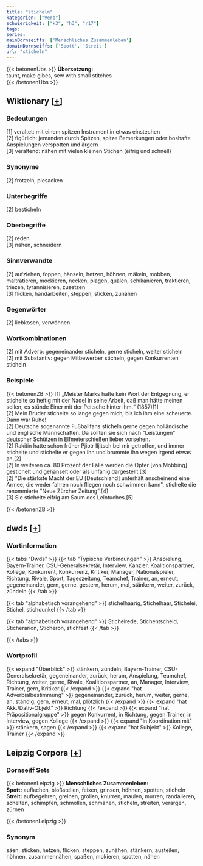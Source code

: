 ```yaml
---
title: "sticheln"
kategorien: ["Verb"]
schwierigkeit: ["k3", "h3", "r17"]
tags:
series:
mainDornseiffs: ['Menschliches Zusammenleben']
domainDornseiffs: ['Spott', 'Streit']
url: "sticheln"
---
```


{{< betonenÜbs >}}
**Übersetzung:**  
taunt, make gibes, sew with small stitches  
{{< /betonenÜbs >}}

## Wiktionary [[+](https://de.wiktionary.org/wiki/sticheln)]

### Bedeutungen
[1] veraltet: mit einem spitzen Instrument in etwas einstechen  
[2] figürlich: jemanden durch Spitzen, spitze Bemerkungen oder boshafte Anspielungen verspotten und ärgern  
[3] veraltend: nähen mit vielen kleinen Stichen (eifrig und schnell)  

### Synonyme
[2] frotzeln, piesacken  

### Unterbegriffe
[2] besticheln  

### Oberbegriffe
[2] reden  
[3] nähen, schneidern  

### Sinnverwandte
[2] aufziehen, foppen, hänseln, hetzen, höhnen, mäkeln, mobben, malträtieren, mockieren, necken, plagen, quälen, schikanieren, traktieren, triezen, tyrannisieren, zusetzen  
[3] flicken, handarbeiten, steppen, sticken, zunähen  

### Gegenwörter
[2] liebkosen, verwöhnen  

### Wortkombinationen
[2] mit Adverb: gegeneinander sticheln, gerne sticheln, weiter sticheln  
[2] mit Substantiv: gegen Mitbewerber sticheln, gegen Konkurrenten sticheln  

### Beispiele
{{< betonenZB >}}
[1] „Meister Marks hatte kein Wort der Entgegnung, er stichelte so heftig mit der Nadel in seine Arbeit, daß man hätte meinen sollen, es stünde Einer mit der Peitsche hinter ihm.“ (1857)[1]  
[2] Mein Bruder stichelte so lange gegen mich, bis ich ihm eine scheuerte. Dann war Ruhe!  
[2] Deutsche sogenannte Fußballfans sticheln gerne gegen holländische und englische Mannschaften. Da sollten sie sich nach "Leistungen" deutscher Schützen in Elfmeterschießen lieber vorsehen.  
[2] Rakitin hatte schon früher Pjiotr Iljitsch bei mir getroffen, und immer stichelte und stichelte er gegen ihn und brummte ihn wegen irgend etwas an.[2]  
[2] In weiteren ca. 80 Prozent der Fälle werden die Opfer [von Mobbing] gestichelt und gehänselt oder als unfähig dargestellt.[3]  
[2] "Die stärkste Macht der EU [Deutschland] unterhält anscheinend eine Armee, die weder fahren noch fliegen noch schwimmen kann", stichelte die renommierte "Neue Zürcher Zeitung".[4]  
[3] Sie stichelte eifrig am Saum des Leintuches.[5]  

{{< /betonenZB >}}


## dwds [[+](https://www.dwds.de/wb/sticheln)]

### Wortinformation
{{< tabs "Dwds" >}}
{{< tab "Typische Verbindungen" >}}
Anspielung, Bayern-Trainer, CSU-Generalsekretär, Interview, Kanzler, Koalitionspartner, Kollege, Konkurrent, Konkurrenz, Kritiker, Manager, Nationalspieler, Richtung, Rivale, Sport, Tageszeitung, Teamchef, Trainer, an, erneut, gegeneinander, gern, gerne, gestern, herum, mal, stänkern, weiter, zurück, zündeln
{{< /tab >}}

{{< tab "alphabetisch vorangehend" >}}
stichelhaarig, Stichelhaar, Stichelei, Stichel, stichdunkel
{{< /tab >}}

{{< tab "alphabetisch vorangehend" >}}
Stichelrede, Stichentscheid, Sticherarion, Sticheron, stichfest
{{< /tab >}}

{{< /tabs >}}

### Wortprofil
{{< expand "Überblick" >}} stänkern, zündeln, Bayern-Trainer, CSU-Generalsekretär, gegeneinander, zurück, herum, Anspielung, Teamchef, Richtung, weiter, gerne, Rivale, Koalitionspartner, an, Manager, Interview, Trainer, gern, Kritiker {{< /expand >}}
{{< expand "hat Adverbialbestimmung" >}} gegeneinander, zurück, herum, weiter, gerne, an, ständig, gern, erneut, mal, plötzlich {{< /expand >}}
{{< expand "hat Akk./Dativ-Objekt" >}} Richtung {{< /expand >}}
{{< expand "hat Präpositionalgruppe" >}} gegen Konkurrent, in Richtung, gegen Trainer, in Interview, gegen Kollege {{< /expand >}}
{{< expand "in Koordination mit" >}} stänkern, sagen {{< /expand >}}
{{< expand "hat Subjekt" >}} Kollege, Trainer {{< /expand >}}

## Leipzig Corpora [[+](https://corpora.uni-leipzig.de/en/res?word=sticheln&corpusId=deu_newscrawl-public_2018)]

### Dornseiff Sets
{{< betonenLeipzig >}}
**Menschliches Zusammenleben:**  
**Spott:** auflachen, bloßstellen, feixen, grinsen, höhnen, spotten, sticheln  
**Streit:** aufbegehren, greinen, grollen, knurren, maulen, murren, randalieren, schelten, schimpfen, schmollen, schmähen, sticheln, streiten, verargen, zürnen  

{{< /betonenLeipzig >}}

### Synonym
säen, sticken, hetzen, flicken, steppen, zunähen, stänkern, austeilen, höhnen, zusammennähen, spaßen, mokieren, spotten, nähen

